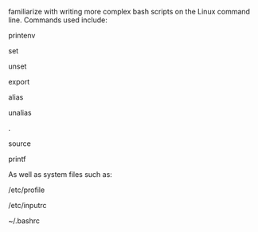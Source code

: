  familiarize with writing more complex bash scripts on the Linux command line. Commands used include:



printenv

set

unset

export

alias

unalias

.

source

printf

As well as system files such as:



/etc/profile

/etc/inputrc

~/.bashrc
